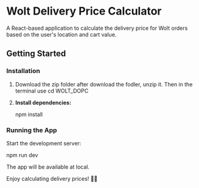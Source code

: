 
# Wolt Delivery Price Calculator

A React-based application to calculate the delivery price for Wolt orders based on the user's location and cart value.

## Getting Started



### Installation

1. Download the zip folder after download the fodler, unzip it.
  Then in the terminal use cd WOLT_DOPC

2. **Install dependencies:**

   npm install
  

### Running the App

Start the development server:

npm run dev


The app will be available at local.



Enjoy calculating delivery prices! 🚚💨
